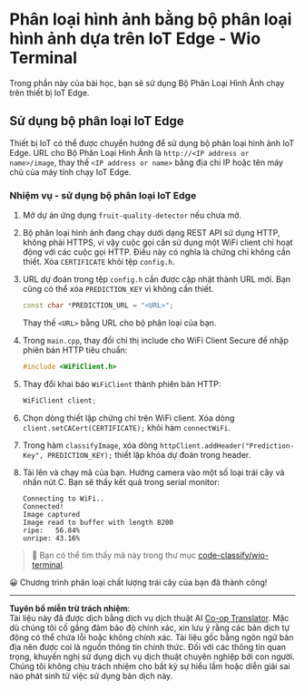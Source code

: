 <!--
CO_OP_TRANSLATOR_METADATA:
{
  "original_hash": "48ac21ec80329c930db7b84bd6b592ec",
  "translation_date": "2025-08-27T22:56:31+00:00",
  "source_file": "4-manufacturing/lessons/3-run-fruit-detector-edge/wio-terminal.md",
  "language_code": "vi"
}
-->
# Phân loại hình ảnh bằng bộ phân loại hình ảnh dựa trên IoT Edge - Wio Terminal

Trong phần này của bài học, bạn sẽ sử dụng Bộ Phân Loại Hình Ảnh chạy trên thiết bị IoT Edge.

## Sử dụng bộ phân loại IoT Edge

Thiết bị IoT có thể được chuyển hướng để sử dụng bộ phân loại hình ảnh IoT Edge. URL cho Bộ Phân Loại Hình Ảnh là `http://<IP address or name>/image`, thay thế `<IP address or name>` bằng địa chỉ IP hoặc tên máy chủ của máy tính chạy IoT Edge.

### Nhiệm vụ - sử dụng bộ phân loại IoT Edge

1. Mở dự án ứng dụng `fruit-quality-detector` nếu chưa mở.

1. Bộ phân loại hình ảnh đang chạy dưới dạng REST API sử dụng HTTP, không phải HTTPS, vì vậy cuộc gọi cần sử dụng một WiFi client chỉ hoạt động với các cuộc gọi HTTP. Điều này có nghĩa là chứng chỉ không cần thiết. Xóa `CERTIFICATE` khỏi tệp `config.h`.

1. URL dự đoán trong tệp `config.h` cần được cập nhật thành URL mới. Bạn cũng có thể xóa `PREDICTION_KEY` vì không cần thiết.

    ```cpp
    const char *PREDICTION_URL = "<URL>";
    ```

    Thay thế `<URL>` bằng URL cho bộ phân loại của bạn.

1. Trong `main.cpp`, thay đổi chỉ thị include cho WiFi Client Secure để nhập phiên bản HTTP tiêu chuẩn:

    ```cpp
    #include <WiFiClient.h>
    ```

1. Thay đổi khai báo `WiFiClient` thành phiên bản HTTP:

    ```cpp
    WiFiClient client;
    ```

1. Chọn dòng thiết lập chứng chỉ trên WiFi client. Xóa dòng `client.setCACert(CERTIFICATE);` khỏi hàm `connectWiFi`.

1. Trong hàm `classifyImage`, xóa dòng `httpClient.addHeader("Prediction-Key", PREDICTION_KEY);` thiết lập khóa dự đoán trong header.

1. Tải lên và chạy mã của bạn. Hướng camera vào một số loại trái cây và nhấn nút C. Bạn sẽ thấy kết quả trong serial monitor:

    ```output
    Connecting to WiFi..
    Connected!
    Image captured
    Image read to buffer with length 8200
    ripe:   56.84%
    unripe: 43.16%
    ```

> 💁 Bạn có thể tìm thấy mã này trong thư mục [code-classify/wio-terminal](../../../../../4-manufacturing/lessons/3-run-fruit-detector-edge/code-classify/wio-terminal).

😀 Chương trình phân loại chất lượng trái cây của bạn đã thành công!

---

**Tuyên bố miễn trừ trách nhiệm**:  
Tài liệu này đã được dịch bằng dịch vụ dịch thuật AI [Co-op Translator](https://github.com/Azure/co-op-translator). Mặc dù chúng tôi cố gắng đảm bảo độ chính xác, xin lưu ý rằng các bản dịch tự động có thể chứa lỗi hoặc không chính xác. Tài liệu gốc bằng ngôn ngữ bản địa nên được coi là nguồn thông tin chính thức. Đối với các thông tin quan trọng, khuyến nghị sử dụng dịch vụ dịch thuật chuyên nghiệp bởi con người. Chúng tôi không chịu trách nhiệm cho bất kỳ sự hiểu lầm hoặc diễn giải sai nào phát sinh từ việc sử dụng bản dịch này.